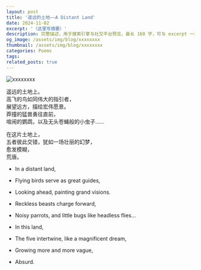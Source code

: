 ```yaml
---
layout: post
title: '遥远的土地——A Distant Land'
date: 2024-11-02
excerpt: '（这里写摘要）'
description: 完整描述，用于搜索引擎与社交平台预览，最长 160 字，可与 excerpt 一致
og_image: /assets/img/blog/xxxxxxxx
thumbnail: /assets/img/blog/xxxxxxxx
categories: Poems
tags: 
related_posts: true
---
```


<img src="/assets/img/blog/xxxxxxxx" alt="xxxxxxxx">

遥远的土地上。  
高飞的鸟如同伟大的指引者，  
展望远方，描绘宏伟愿景。  
莽撞的猛兽勇往直前，  
喧闹的鹦鹉，以及无头苍蝇般的小虫子……

在这片土地上，  
五者彼此交错，犹如一场壮丽的幻梦，  
愈发模糊，  
荒唐。

- In a distant land,
- Flying birds serve as great guides,
- Looking ahead, painting grand visions.
- Reckless beasts charge forward,
- Noisy parrots, and little bugs like headless flies…

- In this land,
- The five intertwine, like a magnificent dream,
- Growing more and more vague,
- Absurd.